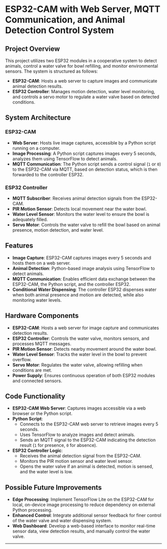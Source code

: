 # ESP32-CAM with Web Server, MQTT Communication, and Animal Detection Control System

## Project Overview

This project utilizes two ESP32 modules in a cooperative system to detect animals, control a water valve for bowl refilling, and monitor environmental sensors. The system is structured as follows:

- **ESP32-CAM**: Hosts a web server to capture images and communicate animal detection results.
- **ESP32 Controller**: Manages motion detection, water level monitoring, and controls a servo motor to regulate a water valve based on detected conditions.


## System Architecture

### ESP32-CAM
- **Web Server**: Hosts live image captures, accessible by a Python script running on a computer.
- **Image Processing**: A Python script captures images every 5 seconds, analyzes them using TensorFlow to detect animals.
- **MQTT Communication**: The Python script sends a control signal (`1` or `0`) to the ESP32-CAM via MQTT, based on detection status, which is then forwarded to the controller ESP32.

### ESP32 Controller
- **MQTT Subscriber**: Receives animal detection signals from the ESP32-CAM.
- **PIR Motion Sensor**: Detects local movement near the water bowl.
- **Water Level Sensor**: Monitors the water level to ensure the bowl is adequately filled.
- **Servo Motor**: Controls the water valve to refill the bowl based on animal presence, motion detection, and water level.


## Features

- **Image Capture**: ESP32-CAM captures images every 5 seconds and hosts them on a web server.
- **Animal Detection**: Python-based image analysis using TensorFlow to detect animals.
- **MQTT Communication**: Enables efficient data exchange between the ESP32-CAM, the Python script, and the controller ESP32.
- **Conditional Water Dispensing**: The controller ESP32 dispenses water when both animal presence and motion are detected, while also monitoring water levels.


## Hardware Components

- **ESP32-CAM**: Hosts a web server for image capture and communicates detection results.
- **ESP32 Controller**: Controls the water valve, monitors sensors, and processes MQTT messages.
- **PIR Motion Sensor**: Detects nearby movement around the water bowl.
- **Water Level Sensor**: Tracks the water level in the bowl to prevent overflow.
- **Servo Motor**: Regulates the water valve, allowing refilling when conditions are met.
- **Power Supply**: Ensures continuous operation of both ESP32 modules and connected sensors.


## Code Functionality

- **ESP32-CAM Web Server**: Captures images accessible via a web browser or the Python script.
- **Python Script**:
  - Connects to the ESP32-CAM web server to retrieve images every 5 seconds.
  - Uses TensorFlow to analyze images and detect animals.
  - Sends an MQTT signal to the ESP32-CAM indicating the detection result (`1` for presence, `0` for absence).
- **ESP32 Controller Logic**:
  - Receives the animal detection signal from the ESP32-CAM.
  - Monitors the PIR motion sensor and water level sensor.
  - Opens the water valve if an animal is detected, motion is sensed, and the water level is low.

## Possible Future Improvements

- **Edge Processing**: Implement TensorFlow Lite on the ESP32-CAM for local, on-device image processing to reduce dependency on external Python processing.
- **Enhanced Control**: Integrate additional sensor feedback for finer control of the water valve and water dispensing system.
- **Web Dashboard**: Develop a web-based interface to monitor real-time sensor data, view detection results, and manually control the water valve.

---

